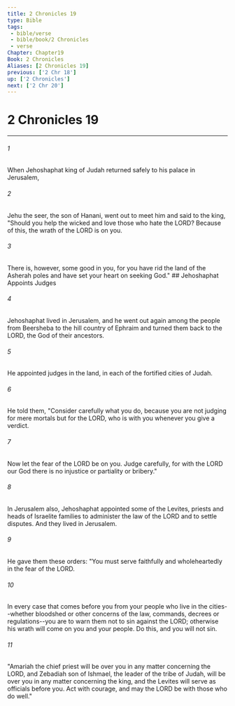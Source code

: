 ```yaml
---
title: 2 Chronicles 19
type: Bible
tags:
 - bible/verse
 - bible/book/2 Chronicles
 - verse
Chapter: Chapter19
Book: 2 Chronicles
Aliases: [2 Chronicles 19]
previous: ['2 Chr 18']
up: ['2 Chronicles']
next: ['2 Chr 20']
---
```

# 2 Chronicles 19

***


###### 1 
When Jehoshaphat king of Judah returned safely to his palace in Jerusalem, 

###### 2 
Jehu the seer, the son of Hanani, went out to meet him and said to the king, "Should you help the wicked and love those who hate the LORD? Because of this, the wrath of the LORD is on you. 

###### 3 
There is, however, some good in you, for you have rid the land of the Asherah poles and have set your heart on seeking God." ## Jehoshaphat Appoints Judges 

###### 4 
Jehoshaphat lived in Jerusalem, and he went out again among the people from Beersheba to the hill country of Ephraim and turned them back to the LORD, the God of their ancestors. 

###### 5 
He appointed judges in the land, in each of the fortified cities of Judah. 

###### 6 
He told them, "Consider carefully what you do, because you are not judging for mere mortals but for the LORD, who is with you whenever you give a verdict. 

###### 7 
Now let the fear of the LORD be on you. Judge carefully, for with the LORD our God there is no injustice or partiality or bribery." 

###### 8 
In Jerusalem also, Jehoshaphat appointed some of the Levites, priests and heads of Israelite families to administer the law of the LORD and to settle disputes. And they lived in Jerusalem. 

###### 9 
He gave them these orders: "You must serve faithfully and wholeheartedly in the fear of the LORD. 

###### 10 
In every case that comes before you from your people who live in the cities--whether bloodshed or other concerns of the law, commands, decrees or regulations--you are to warn them not to sin against the LORD; otherwise his wrath will come on you and your people. Do this, and you will not sin. 

###### 11 
"Amariah the chief priest will be over you in any matter concerning the LORD, and Zebadiah son of Ishmael, the leader of the tribe of Judah, will be over you in any matter concerning the king, and the Levites will serve as officials before you. Act with courage, and may the LORD be with those who do well." 
